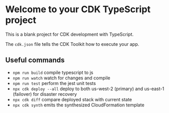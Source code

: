 # Welcome to your CDK TypeScript project

This is a blank project for CDK development with TypeScript.

The `cdk.json` file tells the CDK Toolkit how to execute your app.

## Useful commands

* `npm run build`   compile typescript to js
* `npm run watch`   watch for changes and compile
* `npm run test`    perform the jest unit tests
* `npx cdk deploy --all`  deploy to both us-west-2 (primary) and us-east-1 (failover) for disaster recovery
* `npx cdk diff`    compare deployed stack with current state
* `npx cdk synth`   emits the synthesized CloudFormation template
